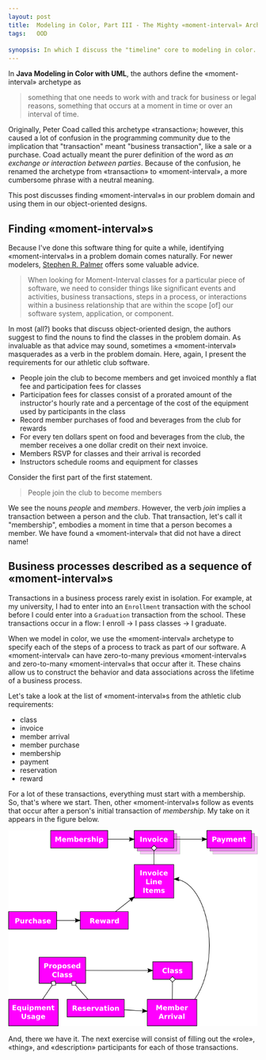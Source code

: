 ```yaml
---
layout: post
title:  Modeling in Color, Part III - The Mighty «moment-interval» Archetype
tags:   OOD

synopsis: In which I discuss the "timeline" core to modeling in color.
---
```

In **Java Modeling in Color with UML**, the authors define the «moment-interval»
archetype as

> something that one needs to work with and track for business or legal reasons,
> something that occurs at a moment in time or over an interval of time.

Originally, Peter Coad called this archetype «transaction»; however, this caused
a lot of confusion in the programming community due to the implication that
"transaction" meant "business transaction", like a sale or a purchase. Coad
actually meant the purer definition of the word as *an exchange or interaction
between parties*. Because of the confusion, he renamed the archetype from
«transaction» to «moment-interval», a more cumbersome phrase with a neutral
meaning.

This post discusses finding «moment-interval»s in our problem domain and using
them in our object-oriented designs.

## Finding «moment-interval»s

Because I've done this software thing for quite a while, identifying
«moment-interval»s in a problem domain comes naturally. For newer modelers,
[Stephen R. Palmer](http://www.step-10.com/SoftwareDesign/ModellingInColour/Moment-Interval.html)
offers some valuable advice.

> When looking for Moment-Interval classes for a particular piece of software,
> we need to consider things like significant events and activities, business
> transactions, steps in a process, or interactions within a business
> relationship that are within the scope \[of\] our software system,
> application, or component.

In most (all?) books that discuss object-oriented design, the authors suggest
to find the nouns to find the classes in the problem domain. As invaluable as
that advice may sound, sometimes a «moment-interval» masquerades as a verb in
the problem domain. Here, again, I present the requirements for our athletic
club software.

* People join the club to become members and get invoiced monthly a flat fee and
  participation fees for classes
* Participation fees for classes consist of a prorated amount of the
  instructor's hourly rate and a percentage of the cost of the equipment used by
  participants in the class
* Record member purchases of food and beverages from the club for rewards 
* For every ten dollars spent on food and beverages from the club, the member
  receives a one dollar credit on their next invoice.
* Members RSVP for classes and their arrival is recorded
* Instructors schedule rooms and equipment for classes

Consider the first part of the first statement.

> People join the club to become members

We see the nouns *people* and *members*. However, the verb *join* implies a
transaction between a person and the club. That transaction, let's call it
"membership", embodies a moment in time that a person becomes a member. We have
found a «moment-interval» that did not have a direct name!

## Business processes described as a sequence of «moment-interval»s

Transactions in a business process rarely exist in isolation. For example, at my
university, I had to enter into an `Enrollment` transaction with the school
before I could enter into a `Graduation` transaction from the school. These
transactions occur in a flow: I enroll →  I pass classes → I graduate.

When we model in color, we use the «moment-interval» archetype to specify each
of the steps of a process to track as part of our software. A «moment-interval»
can have zero-to-many previous «moment-interval»s and zero-to-many
«moment-interval»s that occur after it. These chains allow us to construct the
behavior and data associations across the lifetime of a business process.

Let's take a look at the list of «moment-interval»s from the athletic club
requirements:

* class
* invoice
* member arrival
* member purchase
* membership
* payment
* reservation
* reward

For a lot of these transactions, everything must start with a membership. So,
that's where we start. Then, other «moment-interval»s follow as events that
occur after a person's initial transaction of *membership*. My take on it
appears in the figure below.

![Timeline for athletic club](/img/timeline.png)

And, there we have it. The next exercise will consist of filling out the «role»,
«thing», and «description» participants for each of those transactions.